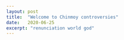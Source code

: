 ```yaml
---
layout: post
title:  "Welcome to Chinmoy controversies"
date:   2020-06-25
excerpt: "renunciation world god"
---
```

